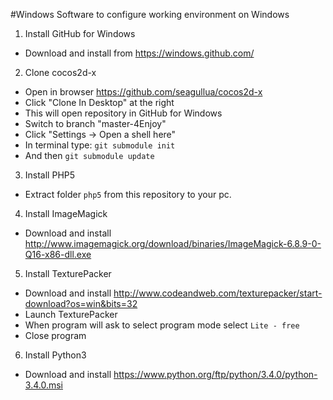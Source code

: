 #Windows
Software to configure working environment on Windows

1. Install GitHub for Windows
- Download and install from https://windows.github.com/

2. Clone cocos2d-x
- Open in browser https://github.com/seagullua/cocos2d-x
- Click "Clone In Desktop" at the right
- This will open repository in GitHub for Windows
- Switch to branch "master-4Enjoy"
- Click "Settings -> Open a shell here"
- In terminal type: ```git submodule init```
- And then ```git submodule update```

3. Install PHP5
- Extract folder ```php5``` from this repository to your pc.

4. Install ImageMagick
- Download and install http://www.imagemagick.org/download/binaries/ImageMagick-6.8.9-0-Q16-x86-dll.exe

5. Install TexturePacker
- Download and install http://www.codeandweb.com/texturepacker/start-download?os=win&bits=32
- Launch TexturePacker
- When program will ask to select program mode select ```Lite - free```
- Close program

6. Install Python3
- Download and install https://www.python.org/ftp/python/3.4.0/python-3.4.0.msi

